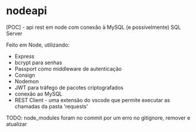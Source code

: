 # nodeapi
[POC] - api rest em node com conexão à MySQL (e possivelmente) SQL Server

Feito em Node, utilizando:

* Express
* bcrypt para senhas
* Passport como middleware de autenticação
* Consign
* Nodemon
* JWT para tráfego de pacotes criptografados
* conexão ao MySQL
* REST Client - uma extensão do vscode que permite executar as chamadas da pasta 'requests'

TODO: node_modules foram no commit por um erro no gitignore, remover e atualizar
